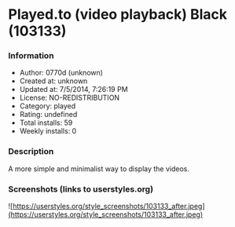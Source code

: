 # Played.to (video playback) Black (103133)

### Information
- Author: 0770d (unknown)
- Created at: unknown
- Updated at: 7/5/2014, 7:26:19 PM
- License: NO-REDISTRIBUTION
- Category: played
- Rating: undefined
- Total installs: 59
- Weekly installs: 0


### Description
A more simple and minimalist way to display the videos.


### Screenshots (links to userstyles.org)
![https://userstyles.org/style_screenshots/103133_after.jpeg](https://userstyles.org/style_screenshots/103133_after.jpeg)


